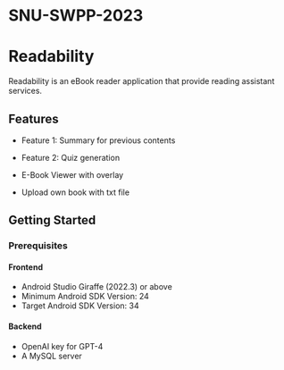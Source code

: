 # SNU-SWPP-2023


# Readability

Readability is an eBook reader application that provide reading assistant services.

## Features

- Feature 1: Summary for previous contents
- Feature 2: Quiz generation

- E-Book Viewer with overlay
- Upload own book with txt file
  
## Getting Started

### Prerequisites

#### Frontend

- Android Studio Giraffe (2022.3) or above
- Minimum Android SDK Version: 24
- Target Android SDK Version: 34

#### Backend

- OpenAI key for GPT-4
- A MySQL server

